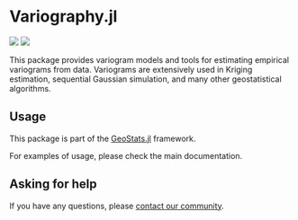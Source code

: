 # Variography.jl

[![][build-img]][build-url] [![][codecov-img]][codecov-url]

This package provides variogram models and tools for estimating empirical variograms
from data. Variograms are extensively used in Kriging estimation, sequential Gaussian
simulation, and many other geostatistical algorithms.

## Usage

This package is part of the [GeoStats.jl](https://github.com/JuliaEarth/GeoStats.jl) framework.

For examples of usage, please check the main documentation.

## Asking for help

If you have any questions, please [contact our community](https://juliaearth.github.io/GeoStats.jl/stable/about/community.html).

[build-img]: https://img.shields.io/github/actions/workflow/status/JuliaEarth/Variography.jl/CI.yml?branch=master&style=flat-square
[build-url]: https://github.com/JuliaEarth/Variography.jl/actions

[codecov-img]: https://img.shields.io/codecov/c/github/JuliaEarth/Variography.jl?style=flat-square
[codecov-url]: https://codecov.io/gh/JuliaEarth/Variography.jl
